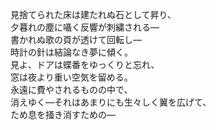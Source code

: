 見捨てられた床は建たれぬ石として昇り、  
夕暮れの塵に囁く反響が刺繍される—  
書かれぬ歌の頁が透けて回転し—  
時計の針は結論なき夢に傾く。  
見よ、ドアは蝶番をゆっくりと忘れ、  
窓は夜より重い空気を留める。  
永遠に費やされるものの中で、  
消えゆく—それはあまりにも生々しく翼を広げて、  
ため息を掻き消すための—